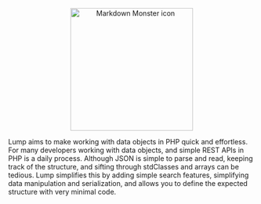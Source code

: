 <div style="text-align:center;">
    <img src="logo.png" alt="Markdown Monster icon" style="width:250px;" />
</div>

Lump aims to make working with data objects in PHP quick and effortless.
For many developers working with data objects, and simple REST APIs in PHP is a daily 
process.  Although JSON is simple to parse and read, keeping track of the structure, and 
sifting through stdClasses and arrays can be tedious. Lump simplifies this by adding simple 
search features, simplifying data manipulation and serialization, and allows you to define 
the expected structure with very minimal code.
